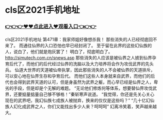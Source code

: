 # cls区2021手机地址

### <a href="https://https://github.com/budfg/haiu/issues/1">👉👉👉♥♥点此进入♥观看入口👈👉👉</a>

cls区2021手机地址
第471章：我家师姐好像想杀我！
    那些消失的人已经彻底回不来了。
    而通往仙界的入口恐怕也早已经封闭了。
    至于留在此界的这些幻仙族的人，说白了，他们就是炮灰罢了！
    明白了，彻底明白了。
    http://simutech.com.cn/snews.asp
    那些消失的人应该是被仙界之人掳到仙界孕育后代了，而他们的后代经过仙界的洗脑以及大力培养将会作为攻伐武界的先头兵。
    仙道大世界的天道被仙帝执掌，因此那些消失的人不会被仙界的天道排斥，可以安心地在仙界生存和孕育后代。
    而他们这些人本身就来自武界，而他们的后代也会得到武界天道的认可，但是身虽然为武界之躯，而心早已经是仙界之人，卑劣的手段，但是却是个无解的难题。
    “无论他们修炼何等体系，想要替仙界攻伐武界，还要掂量掂量自己够不够格！”秦斩寒声说道。
    “我觉得，你还是先关心关心现在的武界吧，我幻仙族七成族人被抛弃，换来的仅仅是这些吗？”
    “几十亿幻仙族人幻化成武界之人，你们又能找出多少人来？呵呵呵”
    幻离冷笑着，笑声越来越大。
